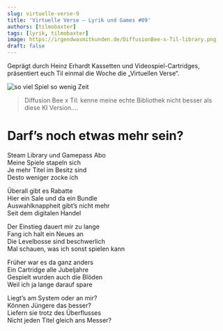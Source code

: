 ```yaml
---
slug: virtuelle-verse-9
title: 'Virtuelle Verse – Lyrik und Games #09'
authors: [tilmobaxter]
tags: [lyrik, tilmobaxter]
image: https://irgendwasmitkunden.de/DiffusionBee-x-Til-library.png
draft: false
---
```


Geprägt durch Heinz Erhardt Kassetten und Videospiel-Cartridges, präsentiert euch Til einmal die Woche die „Virtuellen Verse“.
<!--truncate-->

![so viel Spiel so wenig Zeit](https://irgendwasmitkunden.de/DiffusionBee-x-Til-library.png)
> Diffusion Bee x Til: kenne meine echte Bibliothek nicht besser als diese KI Version....

# Darf’s noch etwas mehr sein?

Steam Library und Gamepass Abo<br/>
Meine Spiele stapeln sich<br/>
Je mehr Titel im Besitz sind<br/>
Desto weniger zocke ich<br/>

Überall gibt es Rabatte<br/>
Hier ein Sale und da ein Bundle<br/>
Auswahlknappheit gibt’s nicht mehr<br/>
Seit dem digitalen Handel<br/>

Der Einstieg dauert mir zu lange<br/>
Fang ich halt ein Neues an<br/>
Die Levelbosse sind beschwerlich<br/>
Mal schauen, was ich sonst spielen kann<br/>

Früher war es da ganz anders<br/>
Ein Cartridge alle Jubeljahre<br/>
Gespielt wurden auch die Blöden<br/>
Weil ich ja lange darauf spare<br/>

Liegt’s am System oder an mir?<br/>
Können Jüngere das besser?<br/>
Liefern sie trotz des Überflusses<br/> 
Nicht jeden Titel gleich ans Messer?<br/>

